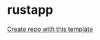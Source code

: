 # rustapp

[Create repo with this template](https://github.com/new?template_name=rustapp_template&template_owner=rustweb3)